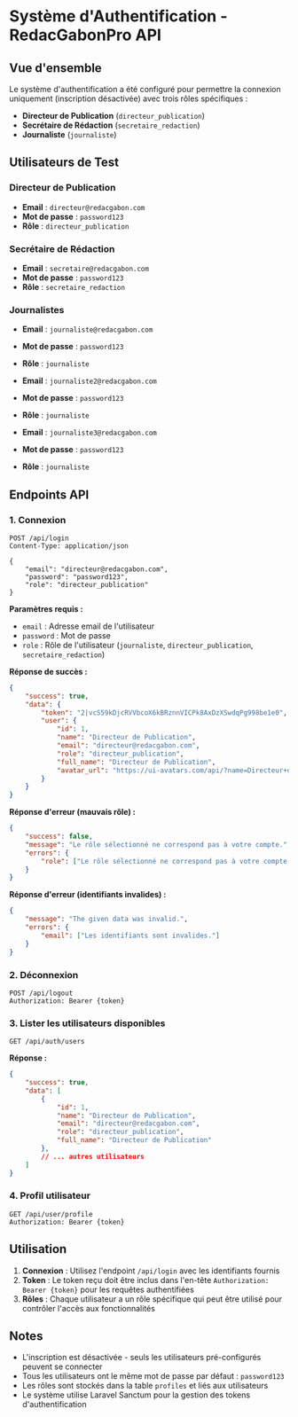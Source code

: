 # Système d'Authentification - RedacGabonPro API

## Vue d'ensemble

Le système d'authentification a été configuré pour permettre la connexion uniquement (inscription désactivée) avec trois rôles spécifiques :

- **Directeur de Publication** (`directeur_publication`)
- **Secrétaire de Rédaction** (`secretaire_redaction`) 
- **Journaliste** (`journaliste`)

## Utilisateurs de Test

### Directeur de Publication
- **Email** : `directeur@redacgabon.com`
- **Mot de passe** : `password123`
- **Rôle** : `directeur_publication`

### Secrétaire de Rédaction
- **Email** : `secretaire@redacgabon.com`
- **Mot de passe** : `password123`
- **Rôle** : `secretaire_redaction`

### Journalistes
- **Email** : `journaliste@redacgabon.com`
- **Mot de passe** : `password123`
- **Rôle** : `journaliste`

- **Email** : `journaliste2@redacgabon.com`
- **Mot de passe** : `password123`
- **Rôle** : `journaliste`

- **Email** : `journaliste3@redacgabon.com`
- **Mot de passe** : `password123`
- **Rôle** : `journaliste`

## Endpoints API

### 1. Connexion
```http
POST /api/login
Content-Type: application/json

{
    "email": "directeur@redacgabon.com",
    "password": "password123",
    "role": "directeur_publication"
}
```

**Paramètres requis :**
- `email` : Adresse email de l'utilisateur
- `password` : Mot de passe
- `role` : Rôle de l'utilisateur (`journaliste`, `directeur_publication`, `secretaire_redaction`)

**Réponse de succès :**
```json
{
    "success": true,
    "data": {
        "token": "2|vcS59kDjcRVVbcoX6kBRznnVICPk8AxDzXSwdqPg998be1e0",
        "user": {
            "id": 1,
            "name": "Directeur de Publication",
            "email": "directeur@redacgabon.com",
            "role": "directeur_publication",
            "full_name": "Directeur de Publication",
            "avatar_url": "https://ui-avatars.com/api/?name=Directeur+de+Publication&background=random"
        }
    }
}
```

**Réponse d'erreur (mauvais rôle) :**
```json
{
    "success": false,
    "message": "Le rôle sélectionné ne correspond pas à votre compte.",
    "errors": {
        "role": ["Le rôle sélectionné ne correspond pas à votre compte."]
    }
}
```

**Réponse d'erreur (identifiants invalides) :**
```json
{
    "message": "The given data was invalid.",
    "errors": {
        "email": ["Les identifiants sont invalides."]
    }
}
```

### 2. Déconnexion
```http
POST /api/logout
Authorization: Bearer {token}
```

### 3. Lister les utilisateurs disponibles
```http
GET /api/auth/users
```

**Réponse :**
```json
{
    "success": true,
    "data": [
        {
            "id": 1,
            "name": "Directeur de Publication",
            "email": "directeur@redacgabon.com",
            "role": "directeur_publication",
            "full_name": "Directeur de Publication"
        },
        // ... autres utilisateurs
    ]
}
```

### 4. Profil utilisateur
```http
GET /api/user/profile
Authorization: Bearer {token}
```

## Utilisation

1. **Connexion** : Utilisez l'endpoint `/api/login` avec les identifiants fournis
2. **Token** : Le token reçu doit être inclus dans l'en-tête `Authorization: Bearer {token}` pour les requêtes authentifiées
3. **Rôles** : Chaque utilisateur a un rôle spécifique qui peut être utilisé pour contrôler l'accès aux fonctionnalités

## Notes

- L'inscription est désactivée - seuls les utilisateurs pré-configurés peuvent se connecter
- Tous les utilisateurs ont le même mot de passe par défaut : `password123`
- Les rôles sont stockés dans la table `profiles` et liés aux utilisateurs
- Le système utilise Laravel Sanctum pour la gestion des tokens d'authentification
